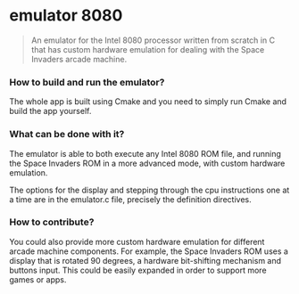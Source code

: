 # emulator 8080

> An emulator for the Intel 8080 processor written from scratch in C that has custom hardware emulation for dealing with the Space Invaders arcade machine.

### How to build and run the emulator?
The whole app is built using Cmake and you need to simply run Cmake and build the app yourself.

### What can be done with it?
The emulator is able to both execute any Intel 8080 ROM file, and running the Space Invaders ROM in a more advanced mode, with custom hardware emulation.

The options for the display and stepping through the cpu instructions one at a time are in the emulator.c file, precisely the definition directives.

### How to contribute?
You could also provide more custom hardware emulation for different arcade machine components. For example, the Space Invaders ROM uses a display that is rotated 90 degrees, a hardware bit-shifting mechanism and buttons input. This could be easily expanded in order to support more games or apps.